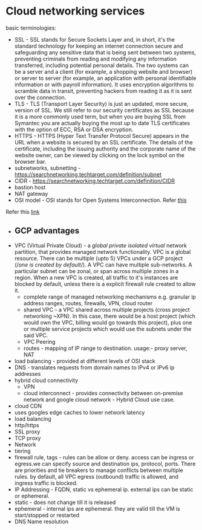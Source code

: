 # Cloud networking services
basic terminologies:
- SSL - SSL stands for Secure Sockets Layer and, in short, it's the standard technology for keeping an internet connection secure and safeguarding any sensitive data that is being sent between two systems, preventing criminals from reading and modifying any information transferred, including potential personal details. The two systems can be a server and a client (for example, a shopping website and browser) or server to server (for example, an application with personal identifiable information or with payroll information). It uses encryption algorithms to scramble data in transit, preventing hackers from reading it as it is sent over the connection.
- TLS - TLS (Transport Layer Security) is just an updated, more secure, version of SSL. We still refer to our security certificates as SSL because it is a more commonly used term, but when you are buying SSL from Symantec you are actually buying the most up to date TLS certificates with the option of ECC, RSA or DSA encryption.
- HTTPS - HTTPS (Hyper Text Transfer Protocol Secure) appears in the URL when a website is secured by an SSL certificate. The details of the certificate, including the issuing authority and the corporate name of the website owner, can be viewed by clicking on the lock symbol on the browser bar.
- subnetworks, subnetting - https://searchnetworking.techtarget.com/definition/subnet
- CIDR - https://searchnetworking.techtarget.com/definition/CIDR
- bastion host
- NAT gateway
- OSI model - OSI stands for Open Systems Interconnection. Refer [this](https://www.geeksforgeeks.org/layers-of-osi-model/)

Refer this [link](https://www.websecurity.symantec.com/en/in/security-topics/what-is-ssl-tls-https)

- GCP advantages
  - 
- VPC (Virtual Private Cloud) - a *global private isolated virtual* network partition, that provides managed network functionality. VPC is a global resource. There can be multiple (upto 5) VPCs under a GCP project (/*one is created by default*/). A VPC can have multiple sub-networks. A particular subnet can be zonal, or span across multiple zones in a region. When a new VPC is created, all traffic to it's instances are blocked by default, unless there is a explicit firewall rule created to allow it.
  - complete range of managed networking mechanisms e.g. granular ip address ranges, routes, firewalls, VPN, cloud router
  - shared VPC - a VPC shared across multiple projects (cross project networking ~XPN). In this case, there would be a host project (which would own the VPC, billing would go towards this project), plus one or multiple service projects which would use the subnets under the said VPC.
  - VPC Peering
  - routes - mapping of IP range to destination. usage:- proxy server, NAT
- load balancing - provided at different levels of OSI stack
- DNS - translates requests from domain names to IPv4 or IPv6 ip addresses
- hybrid cloud connectivity
  - VPN
  - cloud interconnect - provides connectivity between on-premise network and google cloud network - Hybrid Cloud use case.
 - cloud CDN
  - uses googles edge caches to lower network latency
 - load balancing
  - http/https
  - SSL proxy
  - TCP proxy
  - Network
 - tiering
 - firewall rule, tags - rules can be allow or deny. access can be ingress or egress.we can specify source and destination ips, protocol, ports. There are priorities and tie breakers to manage conflicts between multiple rules. by default, all VPC egress (outbound) traffic is allowed, and ingress traffic is blocked.
 - IP Addressing - FQDN, static vs ephemeral ip. external ips can be static or ephemeral.
  - static - does not change till it is released
  - ephemeral - internal ips are ephemeral. they are valid till the VM is start/stopped or restarted
 - DNS Name resolution
